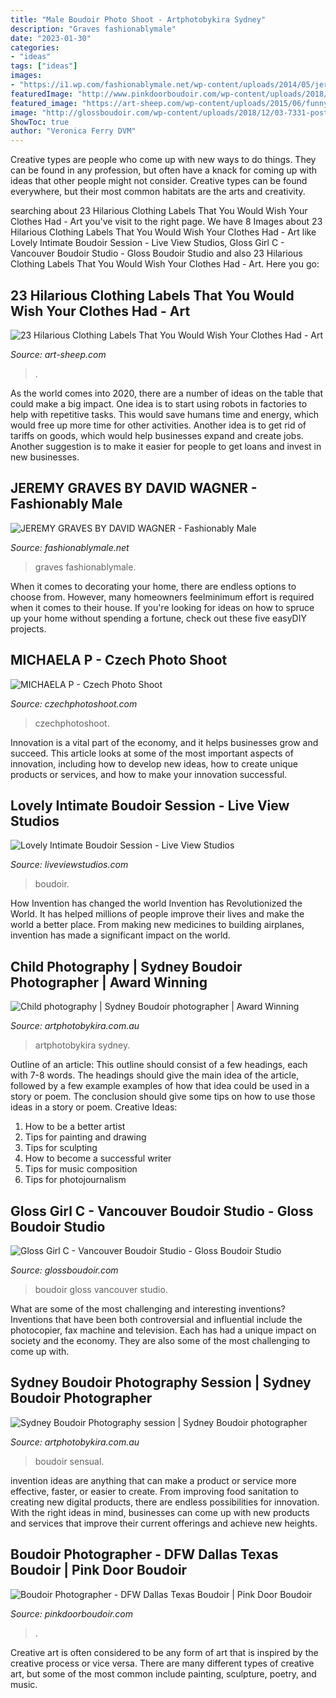 ```yaml
---
title: "Male Boudoir Photo Shoot - Artphotobykira Sydney"
description: "Graves fashionablymale"
date: "2023-01-30"
categories:
- "ideas"
tags: ["ideas"]
images:
- "https://i1.wp.com/fashionablymale.net/wp-content/uploads/2014/05/jeremy-graves8.jpg?fit=683%2C1024&amp;ssl=1"
featuredImage: "http://www.pinkdoorboudoir.com/wp-content/uploads/2018/08/01-8380-post/DallasDFWBoudoir-11.jpg"
featured_image: "https://art-sheep.com/wp-content/uploads/2015/06/funny-clothing-tags-laundry-labels-20__605.jpg"
image: "http://glossboudoir.com/wp-content/uploads/2018/12/03-7331-post/MLB_6097.png"
ShowToc: true
author: "Veronica Ferry DVM"
---
```



Creative types are people who come up with new ways to do things. They can be found in any profession, but often have a knack for coming up with ideas that other people might not consider. Creative types can be found everywhere, but their most common habitats are the arts and creativity.

	

		
searching about 23 Hilarious Clothing Labels That You Would Wish Your Clothes Had - Art you've visit to the right page. We have 8 Images about 23 Hilarious Clothing Labels That You Would Wish Your Clothes Had - Art like Lovely Intimate Boudoir Session - Live View Studios, Gloss Girl C - Vancouver Boudoir Studio - Gloss Boudoir Studio and also 23 Hilarious Clothing Labels That You Would Wish Your Clothes Had - Art. Here you go:
		
    
## 23 Hilarious Clothing Labels That You Would Wish Your Clothes Had - Art

<img loading=lazy src="https://art-sheep.com/wp-content/uploads/2015/06/funny-clothing-tags-laundry-labels-20__605.jpg" onerror="this.onerror=null;this.src='https://tse2.mm.bing.net/th?id=OIP.M4ag2iYWhEtTEKC6uPHPUwHaIb&amp;pid=15.1';" alt="23 Hilarious Clothing Labels That You Would Wish Your Clothes Had - Art">

_Source: art-sheep.com_

>. 

	

As the world comes into 2020, there are a number of ideas on the table that could make a big impact. One idea is to start using robots in factories to help with repetitive tasks. This would save humans time and energy, which would free up more time for other activities. Another idea is to get rid of tariffs on goods, which would help businesses expand and create jobs. Another suggestion is to make it easier for people to get loans and invest in new businesses.

    
## JEREMY GRAVES BY DAVID WAGNER - Fashionably Male

<img loading=lazy src="https://i1.wp.com/fashionablymale.net/wp-content/uploads/2014/05/jeremy-graves8.jpg?fit=683%2C1024&amp;ssl=1" onerror="this.onerror=null;this.src='https://tse4.mm.bing.net/th?id=OIP.soIQ3XdK2WTdP1poeQGmXAHaLG&amp;pid=15.1';" alt="JEREMY GRAVES BY DAVID WAGNER - Fashionably Male">

_Source: fashionablymale.net_

>graves fashionablymale. 

	

When it comes to decorating your home, there are endless options to choose from. However, many homeowners feelminimum effort is required when it comes to their house. If you're looking for ideas on how to spruce up your home without spending a fortune, check out these five easyDIY projects.

    
## MICHAELA P - Czech Photo Shoot

<img loading=lazy src="https://czechphotoshoot.com/wp-content/uploads/2019/04/DSC_0957d-1-768x1152.jpg" onerror="this.onerror=null;this.src='https://tse1.mm.bing.net/th?id=OIP.yA8PRzb1qs5LlqU8PtUn_AHaLH&amp;pid=15.1';" alt="MICHAELA P - Czech Photo Shoot">

_Source: czechphotoshoot.com_

>czechphotoshoot. 

	

Innovation is a vital part of the economy, and it helps businesses grow and succeed. This article looks at some of the most important aspects of innovation, including how to develop new ideas, how to create unique products or services, and how to make your innovation successful.

    
## Lovely Intimate Boudoir Session - Live View Studios

<img loading=lazy src="http://www.liveviewstudios.com/wp-content/uploads/2017/07/Intimate-Boudoir-Session_0021-678x904.jpg" onerror="this.onerror=null;this.src='https://tse1.mm.bing.net/th?id=OIP.QizzMsPuTB9FHcl5Xw9tCwHaJ4&amp;pid=15.1';" alt="Lovely Intimate Boudoir Session - Live View Studios">

_Source: liveviewstudios.com_

>boudoir. 

	

How Invention has changed the world
Invention has Revolutionized the World. It has helped millions of people improve their lives and make the world a better place. From making new medicines to building airplanes, invention has made a significant impact on the world.

    
## Child Photography | Sydney Boudoir Photographer | Award Winning

<img loading=lazy src="https://www.artphotobykira.com.au/wp-content/uploads/2015/05/portrait-photography-family-photos.jpg" onerror="this.onerror=null;this.src='https://tse4.mm.bing.net/th?id=OIP.VxAxlKefM3tTeZtE8HeWdAHaLH&amp;pid=15.1';" alt="Child photography | Sydney Boudoir photographer | Award Winning">

_Source: artphotobykira.com.au_

>artphotobykira sydney. 

	

Outline of an article: This outline should consist of a few headings, each with 7-8 words. The headings should give the main idea of the article, followed by a few example examples of how that idea could be used in a story or poem. The conclusion should give some tips on how to use those ideas in a story or poem.
Creative Ideas:

1. How to be a better artist 
2. Tips for painting and drawing 
3. Tips for sculpting 
4. How to become a successful writer 
5. Tips for music composition 
6. Tips for photojournalism 

    
## Gloss Girl C - Vancouver Boudoir Studio - Gloss Boudoir Studio

<img loading=lazy src="http://glossboudoir.com/wp-content/uploads/2018/12/03-7331-post/MLB_6097.png" onerror="this.onerror=null;this.src='https://tse4.mm.bing.net/th?id=OIP.BQ-uxb9Kie48NrBlUnCfRAHaLF&amp;pid=15.1';" alt="Gloss Girl C - Vancouver Boudoir Studio - Gloss Boudoir Studio">

_Source: glossboudoir.com_

>boudoir gloss vancouver studio. 

	

What are some of the most challenging and interesting inventions?
Inventions that have been both controversial and influential include the photocopier, fax machine and television. Each has had a unique impact on society and the economy. They are also some of the most challenging to come up with.

    
## Sydney Boudoir Photography Session | Sydney Boudoir Photographer

<img loading=lazy src="https://www.artphotobykira.com.au/wp-content/uploads/2012/12/Kira-Portrait-Boudoir-KE106.jpg" onerror="this.onerror=null;this.src='https://tse3.mm.bing.net/th?id=OIP.iD7qun7JwEjR-0FBCndB4QHaLH&amp;pid=15.1';" alt="Sydney Boudoir Photography session | Sydney Boudoir photographer">

_Source: artphotobykira.com.au_

>boudoir sensual. 

	

invention ideas are anything that can make a product or service more effective, faster, or easier to create. From improving food sanitation to creating new digital products, there are endless possibilities for innovation. With the right ideas in mind, businesses can come up with new products and services that improve their current offerings and achieve new heights.

    
## Boudoir Photographer - DFW Dallas Texas Boudoir | Pink Door Boudoir

<img loading=lazy src="http://www.pinkdoorboudoir.com/wp-content/uploads/2018/08/01-8380-post/DallasDFWBoudoir-11.jpg" onerror="this.onerror=null;this.src='https://tse2.mm.bing.net/th?id=OIP.JRREmUGsKFgPQyTScDotbgHaE8&amp;pid=15.1';" alt="Boudoir Photographer - DFW Dallas Texas Boudoir | Pink Door Boudoir">

_Source: pinkdoorboudoir.com_

>. 

	

Creative art is often considered to be any form of art that is inspired by the creative process or vice versa. There are many different types of creative art, but some of the most common include painting, sculpture, poetry, and music.

